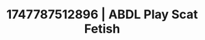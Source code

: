---
categories:
- Anal
- Demure
- Subtle dominance
- Delicate restraint
- CPR fetish
image: /assets/images/1747787512896.jpg
layout: post
seo:
  description: Featured content with exclusive ABDL Play, Scat Fetish. HD images available.
  keywords: ABDL Play, Scat Fetish
  og_image: /assets/images/1747787512896.jpg
  schema_type: VisualArtwork
tags:
- ABDL Play
- '#1747787512896'
- Scat Fetish
title: 1747787512896 | ABDL Play Scat Fetish
---